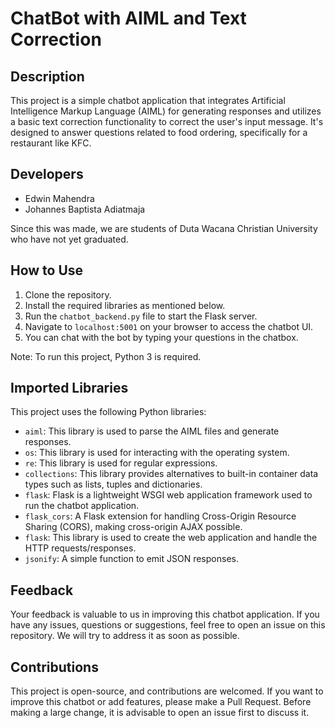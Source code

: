 # ChatBot with AIML and Text Correction

## Description
This project is a simple chatbot application that integrates Artificial Intelligence Markup Language (AIML) for generating responses and utilizes a basic text correction functionality to correct the user's input message. It's designed to answer questions related to food ordering, specifically for a restaurant like KFC.

## Developers
- Edwin Mahendra
- Johannes Baptista Adiatmaja

Since this was made, we are students of Duta Wacana Christian University who have not yet graduated.

## How to Use
1. Clone the repository.
2. Install the required libraries as mentioned below.
3. Run the `chatbot_backend.py` file to start the Flask server.
4. Navigate to `localhost:5001` on your browser to access the chatbot UI.
5. You can chat with the bot by typing your questions in the chatbox.

Note: To run this project, Python 3 is required.

## Imported Libraries
This project uses the following Python libraries:
- `aiml`: This library is used to parse the AIML files and generate responses.
- `os`: This library is used for interacting with the operating system.
- `re`: This library is used for regular expressions.
- `collections`: This library provides alternatives to built-in container data types such as lists, tuples and dictionaries.
- `flask`: Flask is a lightweight WSGI web application framework used to run the chatbot application.
- `flask_cors`: A Flask extension for handling Cross-Origin Resource Sharing (CORS), making cross-origin AJAX possible.
- `flask`: This library is used to create the web application and handle the HTTP requests/responses.
- `jsonify`: A simple function to emit JSON responses.

## Feedback
Your feedback is valuable to us in improving this chatbot application. If you have any issues, questions or suggestions, feel free to open an issue on this repository. We will try to address it as soon as possible.

## Contributions
This project is open-source, and contributions are welcomed. If you want to improve this chatbot or add features, please make a Pull Request. Before making a large change, it is advisable to open an issue first to discuss it.
